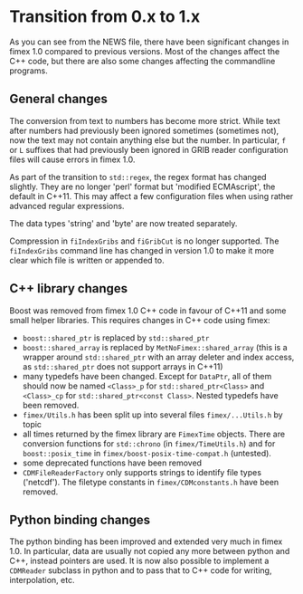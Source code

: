 # Transition from 0.x to 1.x

As you can see from the NEWS file, there have been significant changes
in fimex 1.0 compared to previous versions. Most of the changes affect
the C++ code, but there are also some changes affecting the
commandline programs.

## General changes

The conversion from text to numbers has become more strict. While text
after numbers had previously been ignored sometimes (sometimes not),
now the text may not contain anything else but the number. In
particular, `f` or `L` suffixes that had previously been ignored in
GRIB reader configuration files will cause errors in fimex 1.0.

As part of the transition to `std::regex`, the regex format has
changed slightly. They are no longer 'perl' format but 'modified
ECMAscript', the default in C++11. This may affect a few configuration
files when using rather advanced regular expressions.

The data types 'string' and 'byte' are now treated separately.

Compression in `fiIndexGribs` and `fiGribCut` is no longer
supported. The `fiIndexGribs` command line has changed in version 1.0
to make it more clear which file is written or appended to.

## C++ library changes

Boost was removed from fimex 1.0 C++ code in favour of C++11 and some
small helper libraries. This requires changes in C++ code using fimex:

 - `boost::shared_ptr` is replaced by `std::shared_ptr`
 - `boost::shared_array` is replaced by `MetNoFimex::shared_array`
   (this is a wrapper around `std::shared_ptr` with an array deleter
   and index access, as `std::shared_ptr` does not support arrays in
   C++11)
 - many typedefs have been changed. Except for `DataPtr`, all of them
   should now be named `<Class>_p` for `std::shared_ptr<Class>` and
   `<Class>_cp` for `std::shared_ptr<const Class>`. Nested typedefs
   have been removed.
 - `fimex/Utils.h` has been split up into several files
   `fimex/...Utils.h` by topic
 - all times returned by the fimex library are `FimexTime`
   objects. There are conversion functions for `std::chrono` (in
   `fimex/TimeUtils.h`) and for `boost::posix_time` in
   `fimex/boost-posix-time-compat.h` (untested).
 - some deprecated functions have been removed
 - `CDMFileReaderFactory` only supports strings to identify file types
   ('netcdf'). The filetype constants in `fimex/CDMconstants.h` have
   been removed.

## Python binding changes

The python binding has been improved and extended very much in fimex
1.0. In particular, data are usually not copied any more between
python and C++, instead pointers are used. It is now also possible to
implement a `CDMReader` subclass in python and to pass that to C++
code for writing, interpolation, etc.

